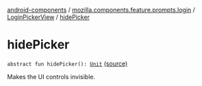 [android-components](../../index.md) / [mozilla.components.feature.prompts.login](../index.md) / [LoginPickerView](index.md) / [hidePicker](./hide-picker.md)

# hidePicker

`abstract fun hidePicker(): `[`Unit`](https://kotlinlang.org/api/latest/jvm/stdlib/kotlin/-unit/index.html) [(source)](https://github.com/mozilla-mobile/android-components/blob/master/components/feature/prompts/src/main/java/mozilla/components/feature/prompts/login/LoginPickerView.kt#L25)

Makes the UI controls invisible.

